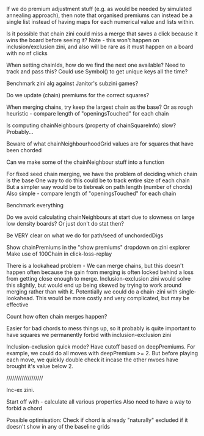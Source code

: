 If we do premium adjustment stuff (e.g. as would be needed by simulated annealing approach), then note that organised premiums can instead be a single list instead of having maps for each numerical value and lists within.

Is it possible that chain zini could miss a merge that saves a click because it wins the board before seeing it?
Note - this won't happen on inclusion/exclusion zini, and also will be rare as it must happen on a board with no nf clicks

When setting chainIds, how do we find the next one available? Need to track and pass this?
Could use Symbol() to get unique keys all the time?

Benchmark zini alg against Janitor's subzini games?

Do we update (chain) premiums for the correct squares?

When merging chains, try keep the largest chain as the base?
Or as rough heuristic - compare length of "openingsTouched" for each chain

Is computing chainNeighbours (property of chainSquareInfo) slow?
Probably...

Beware of what chainNeighbourhoodGrid values are for squares that have been chorded

Can we make some of the chainNeighbour stuff into a function

For fixed seed chain merging, we have the problem of deciding which chain is the base
One way to do this could be to track entire size of each chain
But a simpler way would be to tiebreak on path length (number of chords)
Also simple - compare length of "openingsTouched" for each chain

Benchmark everything

Do we avoid calculating chainNeighbours at start due to slowness on large low density boards?
Or just don't do stat then?

Be VERY clear on what we do for path/seed of unchordedDigs

Show chainPremiums in the "show premiums" dropdown on zini explorer
Make use of 100Chain in click-loss-replay

There is a lookahead problem -
We can merge chains, but this doesn't happen often because the gain from merging is often locked behind a loss from getting close enough to merge.
Inclusion-exclusion zini would solve this slightly, but would end up being skewed by trying to work around merging rather than with it. Potentially we could do a chain-zini with single-lookahead.
This would be more costly and very complicated, but may be effective

Count how often chain merges happen?

Easier for bad chords to mess things up, so it probably is quite important to have squares we permanently forbid with inclusion-exclusion zini

Inclusion-exclusion quick mode?
Have cutoff based on deepPremiums. For example, we could do all moves with deepPremium >= 2. But before playing each move, we quickly double check it incase the other mvoes have brought it's value below 2.

///////////////////

Inc-ex zini.

Start off with - calculate all various properties
Also need to have a way to forbid a chord

Possible optimisation:
Check if chord is already "naturally" excluded if it doesn't show in any of the baseline grids
